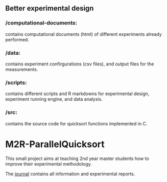 ## Better experimental design
### /computational-documents: 
contains computational documents (html) of different experiments already performed.
### /data:
contains experiment confirgurations (csv files), and output files for the measurements.
### /scripts:
contains different scripts and R markdowns for experimental design, experiment running engine, and data analysis.
### /src:
contains the source code for quicksort functions implemented in C.

M2R-ParallelQuicksort
=====================

This small project aims at teaching 2nd year master students how to
improve their experimental methodology.

The [journal](journal.org) contains all information and experimental reports.


